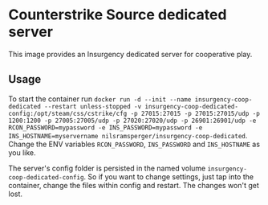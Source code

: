 # Counterstrike Source dedicated server
This image provides an Insurgency dedicated server for cooperative play.

## Usage
To start the container run `docker run -d --init --name insurgency-coop-dedicated --restart unless-stopped -v insurgency-coop-dedicated-config:/opt/steam/css/cstrike/cfg -p 27015:27015 -p 27015:27015/udp -p 1200:1200 -p 27005:27005/udp -p 27020:27020/udp -p 26901:26901/udp -e RCON_PASSWORD=mypassword -e INS_PASSWORD=mypassword -e INS_HOSTNAME=myservername nilsramsperger/insurgency-coop-dedicated`.
Change the ENV variables `RCON_PASSWORD`, `INS_PASSWORD` and `INS_HOSTNAME` as you like.

The server's config folder is persisted in the named volume `insurgency-coop-dedicated-config`.
So if you want to change settings, just tap into the container, change the files within config and restart.
The changes won't get lost.